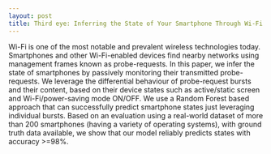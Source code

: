 ```yaml
---
layout: post
title: Third eye: Inferring the State of Your Smartphone Through Wi-Fi!
---
```


Wi-Fi is one of the most notable and prevalent wireless technologies today. Smartphones and other Wi-Fi-enabled devices find nearby networks using management frames known as probe-requests. 
In this paper, we infer the state of smartphones by passively monitoring their transmitted probe-requests. We leverage the differential behaviour of probe-request bursts and their content, 
based on their device states such as active/static screen and Wi-Fi/power-saving mode ON/OFF. We use a Random Forest based approach that can successfully predict smartphone states just leveraging 
individual bursts. Based on an evaluation using a real-world dataset of more than 200 smartphones (having a variety of operating systems), with ground truth data available, 
we show that our model reliably predicts states with accuracy >=98%. 
